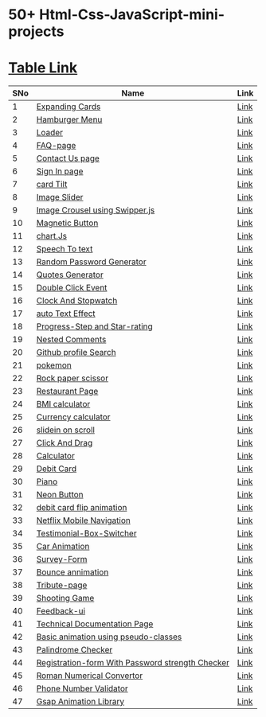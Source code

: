 ﻿# 50+ Html-Css-JavaScript-mini-projects

# <a href="https://glistening-cajeta-a6b4ef.netlify.app/">Table Link</a>

 <table>
      <thead>
        <tr>
          <th>SNo</th>
          <th>Name</th>
          <th>Link</th>
        </tr>
      </thead>
      <tbody>
        <tr>
          <td>1</td>
          <td><a href="ExpandingCards">Expanding Cards</a></td>
          <td><a href="https://glistening-cajeta-a6b4ef.netlify.app/expandingcards/">Link</a></td>
        </tr>
         <tr>
          <td>2</td>
          <td><a href="Hamburger Menu">Hamburger Menu</a></td>
          <td><a href="https://glistening-cajeta-a6b4ef.netlify.app/hamburger%20menu/">Link</a></td>
        </tr>
        <tr>
        <td>3</td>
          <td><a href="Loader">
           Loader
          </a></td>
          <td><a href="https://glistening-cajeta-a6b4ef.netlify.app/loader/">Link</a></td>
        </tr>
        <tr>
        <td>4</td>
          <td><a href="FAQ-page">FAQ-page</a></td>
          <td><a href="https://glistening-cajeta-a6b4ef.netlify.app/faq-page/">Link</a></td>
        </tr>
        <tr>
        <td>5</td>
          <td><a href="ToastNotification">Contact Us page</a></td>
          <td><a href="https://glistening-cajeta-a6b4ef.netlify.app/toastnotification/">Link</a></td>
        </tr>
         <tr>
        <td>6</td>
          <td><a href="Login&signup-page">Sign In page</a></td>
          <td><a href="https://glistening-cajeta-a6b4ef.netlify.app/login&signup-page/">Link</a></td>
        </tr>
         <tr>
        <td>7</td>
          <td><a href="cardTilt">card Tilt</a></td>
          <td><a href="https://glistening-cajeta-a6b4ef.netlify.app/cardTilt/">Link</a></td>
        </tr>
        <tr>
        <td>8</td>
          <td><a href="ImageSlider">Image Slider</a></td>
          <td><a href="https://glistening-cajeta-a6b4ef.netlify.app/ImageSlider/">Link</a></td>
        </tr>
        <tr>
        <td>9</td>
          <td><a href="SwipperJs">Image Crousel using Swipper.js</a></td>
          <td><a href="https://glistening-cajeta-a6b4ef.netlify.app/SwipperJs/">Link</a></td>
        </tr>
         <tr>
        <td>10</td>
          <td><a href="MagneticButton">Magnetic Button</a></td>
          <td><a href="https://glistening-cajeta-a6b4ef.netlify.app/MagneticButton/">Link</a></td>
        </tr>
         <tr>
        <td>11</td>
          <td><a href="SwipperJs">chart.Js</a></td>
          <td><a href="https://glistening-cajeta-a6b4ef.netlify.app/chartJs/">Link</a></td>
        </tr>
         <tr>
        <td>12</td>
          <td><a href="Speech-to-text/">Speech To text</a></td>
          <td><a href="https://glistening-cajeta-a6b4ef.netlify.app/Speech-to-text/">Link</a></td>
        </tr>
         <tr>
        <td>13</td>
          <td><a href="PasswordGenerator">Random Password Generator</a></td>
          <td><a href="https://glistening-cajeta-a6b4ef.netlify.app/PasswordGenerator/">Link</a></td>
        </tr>
        <tr>
        <td>14</td>
          <td><a href="QuoteGenerator">Quotes Generator</a></td>
          <td><a href="https://glistening-cajeta-a6b4ef.netlify.app/QuoteGenerator/">Link</a></td>
        </tr>
        <tr>
        <td>15</td>
          <td><a href="doubleClickEvent">Double Click Event</a></td>
          <td><a href="https://glistening-cajeta-a6b4ef.netlify.app/doubleClickEvent/">Link</a></td>
        </tr>
        <tr>
        <td>16</td>
          <td><a href="clock">Clock And Stopwatch</a></td>
          <td><a href="https://glistening-cajeta-a6b4ef.netlify.app/clock/">Link</a></td>
        </tr>
        <tr>
        <td>17</td>
          <td><a href="autoTextEffect">auto Text Effect</a></td>
          <td><a href="https://glistening-cajeta-a6b4ef.netlify.app/autoTextEffect/">Link</a></td>
        </tr>
        <tr>
        <td>18</td>
          <td><a href="ProgressStep">Progress-Step and Star-rating </a></td>
          <td><a href="https://glistening-cajeta-a6b4ef.netlify.app/ProgressStep/">Link</a></td>
        </tr>
         <tr>
        <td>19</td>
          <td><a href="NestedComments">Nested Comments </a></td>
          <td><a href="https://glistening-cajeta-a6b4ef.netlify.app/NestedComments/">Link</a></td>
        </tr>
        <tr>
        <td>20</td>
          <td><a href="GithubSearch">Github profile Search </a></td>
          <td><a href="https://glistening-cajeta-a6b4ef.netlify.app/GithubSearch/">Link</a></td>
        </tr>
        <tr>
        <td>21</td>
          <td><a href="pokemon">pokemon</a></td>
          <td><a href="https://glistening-cajeta-a6b4ef.netlify.app/pokemon/">Link</a></td>
        </tr>
        <tr>
        <td>22</td>
          <td><a href="Rock paper scissor"> Rock paper scissor</a></td>
          <td><a href="https://glistening-cajeta-a6b4ef.netlify.app/Rock paper scissor/">Link</a></td>
        </tr>
        <tr>
        <td>23</td>
          <td><a href="restaurant"> Restaurant Page</a></td>
          <td><a href="https://glistening-cajeta-a6b4ef.netlify.app/restaurant/">Link</a></td>
        </tr>
        <tr>
        <td>24</td>
          <td><a href="BMI calculator">BMI calculator</a></td>
          <td><a href="https://glistening-cajeta-a6b4ef.netlify.app/BMI calculator/">Link</a></td>
        </tr>
        <tr>
        <td>25</td>
          <td><a href="Currency calculator">Currency calculator</a></td>
          <td><a href="https://glistening-cajeta-a6b4ef.netlify.app/Currency calculator/">Link</a></td>
        </tr>
        <tr>
         <td>26</td>
          <td><a href="slideinscroll">slidein on scroll</a></td>
          <td><a href="https://glistening-cajeta-a6b4ef.netlify.app/slideinscroll/">Link</a></td>
        </tr>
        <tr>
         <td>27</td>
          <td><a href="ClickAndDrag">Click And Drag</a></td>
          <td><a href="https://glistening-cajeta-a6b4ef.netlify.app/ClickAndDrag/">Link</a></td>
        </tr>
         <tr>
         <td>28</td>
          <td><a href="calculator">Calculator</a></td>
          <td><a href="https://glistening-cajeta-a6b4ef.netlify.app/calculator/">Link</a></td>
        </tr>
         <tr>
         <td>29</td>
          <td><a href="debitcard">Debit Card</a></td>
          <td><a href="https://glistening-cajeta-a6b4ef.netlify.app/debitcard/">Link</a></td>
        </tr>
         <tr>
         <td>30</td>
          <td><a href="piano">Piano</a></td>
          <td><a href="https://glistening-cajeta-a6b4ef.netlify.app/piano/">Link</a></td>
        </tr>
          <tr>
         <td>31</td>
          <td><a href="neonButton">Neon Button</a></td>
          <td><a href="https://glistening-cajeta-a6b4ef.netlify.app/neonButton/">Link</a></td>
        </tr>
         <tr>
         <td>32</td>
          <td><a href="./debit card flip animation/">debit card flip animation</a></td>
          <td><a href="https://glistening-cajeta-a6b4ef.netlify.app/debit card flip animation/">Link</a></td>
        </tr>
         <tr>
         <td>33</td>
          <td><a href="./Netflix-mobile-navigation/">Netflix Mobile Navigation</a></td>
          <td><a href="https://glistening-cajeta-a6b4ef.netlify.app/Netflix-mobile-navigation/">Link</a></td>
        </tr>
        <tr>
         <td>34</td>
          <td><a href="testimonial-box-switcher">Testimonial-Box-Switcher</a></td>
          <td><a href="https://glistening-cajeta-a6b4ef.netlify.app/testimonial-box-switcher/">Link</a></td>
        </tr>
        <tr>
         <td>35</td>
          <td><a href="annimation">Car Animation</a></td>
          <td><a href="https://glistening-cajeta-a6b4ef.netlify.app/annimation/">Link</a></td>
        </tr>
        <tr>
         <td>36</td>
          <td><a href="survey-form">Survey-Form</a></td>
          <td><a href="https://glistening-cajeta-a6b4ef.netlify.app/survey-form/">Link</a></td>
        </tr>
        <tr>
         <td>37</td>
          <td><a href="smile-animation">Bounce annimation</a></td>
          <td><a href="https://glistening-cajeta-a6b4ef.netlify.app/smile-animation/">Link</a></td>
        </tr>
        <tr>
         <td>38</td>
          <td><a href="tribute-page">Tribute-page</a></td>
          <td><a href="https://glistening-cajeta-a6b4ef.netlify.app/tribute-page/">Link</a></td>
        </tr>
        <tr>
         <td>39</td>
          <td><a href="sooting-game">Shooting Game</a></td>
          <td><a href="https://glistening-cajeta-a6b4ef.netlify.app/sooting-game/">Link</a></td>
        </tr>
         <tr>
         <td>40</td>
          <td><a href="feedback-ui">Feedback-ui</a></td>
          <td><a href="https://glistening-cajeta-a6b4ef.netlify.app/feedback-ui/">Link</a></td>
        </tr>
        <tr>
         <td>41</td>
          <td><a href="technical-documentation-page">Technical Documentation Page</a></td>
          <td><a href="https://glistening-cajeta-a6b4ef.netlify.app/technical-documentation-page/">Link</a></td>
        </tr>
        <tr>
         <td>42</td>
          <td><a href="Basic-animation-using-pseudo-classes">Basic animation using pseudo-classes</a></td>
          <td><a href="https://glistening-cajeta-a6b4ef.netlify.app/Basic-animation-using-pseudo-classes/">Link</a></td>
        </tr>
         <tr>
         <td>43</td>
          <td><a href="Palindrome-checker">Palindrome Checker</a></td>
          <td><a href="https://glistening-cajeta-a6b4ef.netlify.app/Palindrome-checker/">Link</a></td>
        </tr>
        <tr>
         <td>44</td>
          <td><a href="registration-form-with-password-strength">Registration-form With Password strength Checker</a></td>
          <td><a href="https://glistening-cajeta-a6b4ef.netlify.app/registration-form-with-password-strength/">Link</a></td>
        </tr>
        <tr>
         <td>45</td>
          <td><a href="Roman-number-convertor">Roman Numerical Convertor</a></td>
          <td><a href="https://glistening-cajeta-a6b4ef.netlify.app/Roman-number-convertor/">Link</a></td>
        </tr>
        <tr>
         <td>46</td>
          <td><a href="Roman-number-convertor">Phone Number Validator</a></td>
          <td><a href="https://glistening-cajeta-a6b4ef.netlify.app/phone-Number-validator/">Link</a></td>
        </tr>
         <tr>
         <td>47</td>
          <td><a href="gsap-1">Gsap Animation Library</a></td>
          <td><a href="https://glistening-cajeta-a6b4ef.netlify.app/gsap-1/">Link</a></td>
        </tr>
      </tbody>
    </table>
